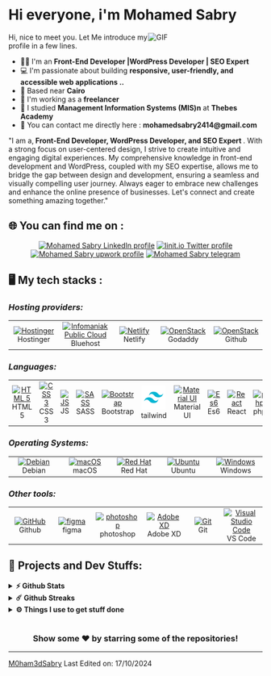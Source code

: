 # Hi everyone, i'm Mohamed Sabry
<img align="right" alt="GIF" src="https://github.com/abhisheknaiidu/abhisheknaiidu/blob/master/code.gif?raw=true" width="45%" />
<p width="45%">
Hi, nice to meet you. Let Me introduce my profile in a few lines.
  <ul>
    <li>👨‍🔧 I'm an <b>Front-End Developer |WordPress Developer | SEO Expert</b></li>
    <li>💻 I'm passionate about building  <b>responsive, user-friendly, and accessible web applications ..</b></li>
    <li>📍 Based near <b>Cairo</b></li>
    <li>🏢 I'm working as a <b>freelancer</b></li>
    <li>🌱 I studied <b>Management Information Systems (MIS)n</b> at <b>Thebes Academy</b></li>
    <li>📮 You can contact me directly here : <b>mohamedsabry2414@gmail.com</b></li>
  </ul>
"I am a,<b> Front-End Developer, WordPress Developer, and SEO Expert </b>. With a strong focus on user-centered design, I strive to create intuitive and engaging digital experiences. My comprehensive knowledge in front-end development and WordPress, coupled with my SEO expertise, allows me to bridge the gap between design and development, ensuring a seamless and visually compelling user journey. Always eager to embrace new challenges and enhance the online presence of businesses. Let's connect and create something amazing together."

</p>

## 🌐 You can find me on :
<p align="center">
  <a href="https://www.linkedin.com/in/m0ham3dsabry/" target="_blank"><img alt="Mohamed Sabry LinkedIn profile" src="https://e7.pngegg.com/pngimages/901/962/png-clipart-linkedin-computer-icons-logo-professional-network-service-social-networks-blue-angle.png" width="13%"></a>
  <a href="https://twitter.com/linit_io/" target="_blank"><img alt="linit.io Twitter profile" src="https://img.freepik.com/premium-vector/new-twitter-x-logo-vector-twitter-x-sign-vector_952796-6.jpg" width="13%"></a>
  <a href="https://www.upwork.com/freelancers/~0110f8d517846c8794" target="_blank"><img alt="Mohamed Sabry upwork profile" src="https://www.citypng.com/public/uploads/preview/upwork-square-logo-icon-png-701751694968615sgotnnc8sf.png" width="13%"></a>
  <a href="https://www.youtube.com/channel/UCprX4LgBZkGr6hcyy5NSgoQ"><img alt="Mohamed Sabry telegram" src="https://upload.wikimedia.org/wikipedia/commons/thumb/8/83/Telegram_2019_Logo.svg/1200px-Telegram_2019_Logo.svg.png" width="13%"></a>
</p>

## 🖥️ My tech stacks :

<p align="right">
  <h3><i>Hosting providers:</i></h3>
  <table>
  <tr border: none;>
    <td align="center" width="110">
      <a href="#%EF%B8%8F-my-tech-stacks-">
        <img src="https://encrypted-tbn0.gstatic.com/images?q=tbn:ANd9GcS7m-Rn2XQzgWc3CnAhuTzNB2QCeUA2PN1qGg&s" width="48" height="48" alt="Hostinger" />
      </a>
      <br>Hostinger 
    </td>	  
    <td align="center" width="110">
      <a href="#%EF%B8%8F-my-tech-stacks-">
        <img src="https://static-00.iconduck.com/assets.00/bluehost-icon-2048x2048-ypgu7y4g.png" width="48" height="48" alt="Infomaniak Public Cloud" />
      </a>
      <br>Bluehost 
    </td>
    <td align="center" width="110">
      <a href="#%EF%B8%8F-my-tech-stacks-">
        <img src="https://github.com/linitio/static-content/blob/main/img/logo/netlify-logo.png?raw=true" width="48" height="48" alt="Netlify" />
      </a>
      <br>Netlify
    </td>
    <td align="center" width="110">
      <a href="#%EF%B8%8F-my-tech-stacks-">
        <img src="https://static-00.iconduck.com/assets.00/godaddy-v2-icon-512x512-mzucmwfq.png" width="48" height="48" alt="OpenStack" />
      </a>
      <br>Godaddy
    </td>
        <td align="center" width="110">
      <a href="#%EF%B8%8F-my-tech-stacks-">
        <img src="https://e7.pngegg.com/pngimages/266/559/png-clipart-cat-stencil-social-media-github-computer-icons-logo-github-mammal-cat-like-mammal.png" width="48" height="48" alt="OpenStack" />
      </a>
      <br>Github
    </td>
  </tr>
</table>
<p>
  <h3><i>Languages:</i></h3>
  <table>
  <tr border: none;>
   <td align="center" width="110">
      <a href="#%EF%B8%8F-my-tech-stacks-">
        <img src="https://github.com/linitio/static-content/blob/main/img/logo/html5-logo.png?raw=true" width="48" height="48" alt="HTML 5" />
      </a>
      <br>HTML 5
    </td>
    <td align="center" width="110">
      <a href="#%EF%B8%8F-my-tech-stacks-">
        <img src="https://github.com/linitio/static-content/blob/main/img/logo/css3-logo.png?raw=true" width="48" height="48" alt="CSS 3" />
      </a>
      <br>CSS 3
    </td>
    <td align="center" width="110">
      <a href="#%EF%B8%8F-my-tech-stacks-">
        <img src="https://cdn.prod.website-files.com/62038ffc9cd2db4558e3c7b7/6242e5dd4337267623f1e7a5_js.svg" width="48" height="48" alt=" JS" />
      </a>
      <br>JS
    </td>
    <td align="center" width="110">
      <a href="#%EF%B8%8F-my-tech-stacks-">
        <img src="https://cdn-icons-png.flaticon.com/512/5968/5968358.png" width="48" height="48" alt="SASS" />
      </a>
      <br>SASS
    </td>
    <td align="center" width="110">
      <a href="#%EF%B8%8F-my-tech-stacks-">
        <img src="https://upload.wikimedia.org/wikipedia/commons/b/b2/Bootstrap_logo.svg" width="48" height="48" alt="Bootstrap" />
      </a>
      <br>Bootstrap
    </td>
    <td align="center" width="110">
      <a href="#%EF%B8%8F-my-tech-stacks-">
        <img src="https://raw.githubusercontent.com/kadir014/kadir014.github.io/master/assets/tailwind.png" width="48" height="48" alt="tailwind" />
      </a>
      <br>tailwind
    </td>
        <td align="center" width="110">
      <a href="#%EF%B8%8F-my-tech-stacks-">
        <img src="https://v4.material-ui.com/static/logo.png" width="48" height="48" alt="Material UI" />
      </a>
      <br>Material UI
    </td>
        <td align="center" width="110">
      <a href="#%EF%B8%8F-my-tech-stacks-">
        <img src="https://juststickers.in/wp-content/uploads/2017/11/es6-original-badge.png" width="48" height="48" alt="Es6" />
      </a>
      <br>Es6
    </td>
        <td align="center" width="110">
      <a href="#%EF%B8%8F-my-tech-stacks-">
        <img src="https://cdn-icons-png.flaticon.com/512/919/919851.png" width="48" height="48" alt="React" />
      </a>
      <br>React
    </td>
        <td align="center" width="110">
      <a href="#%EF%B8%8F-my-tech-stacks-">
        <img src="https://jtuts.com/wp-content/uploads/2016/03/PHP-logo.svg_.png" width="48" height="48" alt="php" />
      </a>
      <br>php
    </td>
        <td align="center" width="110">
      <a href="#%EF%B8%8F-my-tech-stacks-">
        <img src="https://appstore.edgenexus.io/wp-content/uploads/2018/09/mysql-logo.png" width="48" height="48" alt="mysql" />
      </a>
      <br>Mysql
    </td>
  </tr>
</table>
</p>
<p>
  <h3><i>Operating Systems:</i></h3>
  <table>
  <tr border: none;>
    <td align="center" width="110">
      <a href="#%EF%B8%8F-my-tech-stacks-">
        <img src="https://github.com/linitio/static-content/blob/main/img/logo/debian-logo.png?raw=true" width="48" height="48" alt="Debian" />
      </a>
      <br>Debian
    </td>	  
    <td align="center" width="110">
      <a href="#%EF%B8%8F-my-tech-stacks-">
        <img src="https://github.com/linitio/static-content/blob/main/img/logo/apple-logo.png?raw=true" width="48" height="48" alt="macOS" />
      </a>
      <br>macOS
    </td>
    <td align="center" width="110">
      <a href="#%EF%B8%8F-my-tech-stacks-">
        <img src="https://github.com/linitio/static-content/blob/main/img/logo/redhat-logo.png?raw=true" width="48" height="48" alt="Red Hat" />
      </a>
      <br>Red Hat
    </td>
    <td align="center" width="110">
      <a href="#%EF%B8%8F-my-tech-stacks-">
        <img src="https://github.com/linitio/static-content/blob/main/img/logo/ubuntu-logo.png?raw=true" width="48" height="48" alt="Ubuntu" />
      </a>
      <br>Ubuntu
    </td>
    <td align="center" width="110">
      <a href="#%EF%B8%8F-my-tech-stacks-">
        <img src="https://github.com/linitio/static-content/blob/main/img/logo/windows-logo.png?raw=true" width="48" height="48" alt="Windows" />
      </a>
      <br>Windows
    </td>
  </tr>
</table>
</p>
<p>
  <h3><i>Other tools:</i></h3>
  <table>
  <tr border: none;>
    <td align="center" width="110">
      <a href="#%EF%B8%8F-my-tech-stacks-">
        <img src="https://github.com/linitio/static-content/blob/main/img/logo/github-logo.png?raw=true" width="48" height="48" alt="GitHub" />
      </a>
      <br>Github
    </td>	  
    <td align="center" width="110">
      <a href="#%EF%B8%8F-my-tech-stacks-">
        <img src="https://static-00.iconduck.com/assets.00/figma-icon-512x512-b9x5lzoi.png" width="48" height="48" alt="figma" />
      </a>
      <br>figma
    </td>
    <td align="center" width="110">
      <a href="#%EF%B8%8F-my-tech-stacks-">
        <img src="https://seeklogo.com/images/A/adobe-photoshop-cc-circle-logo-3BE8AF841D-seeklogo.com.png" width="48" height="48" alt="photoshop" />
      </a>
      <br>photoshop
    </td>
    <td align="center" width="110">
      <a href="#%EF%B8%8F-my-tech-stacks-">
        <img src="https://cdn.iconscout.com/icon/free/png-256/free-xd-logo-icon-download-in-svg-png-gif-file-formats--social-media-pack-logos-icons-1912062.png" width="48" height="48" alt="Adobe XD" />
      </a>
      <br>Adobe XD
    </td>
    <td align="center" width="110">
      <a href="#%EF%B8%8F-my-tech-stacks-">
        <img src="https://github.com/linitio/static-content/blob/main/img/logo/git-logo.png?raw=true" width="48" height="48" alt="Git" />
      </a>
      <br>Git
    </td>	  
      <td align="center" width="110">
      <a href="#%EF%B8%8F-my-tech-stacks-">
        <img src="https://github.com/linitio/static-content/blob/main/img/logo/visual-studio-logo.png?raw=true" width="48" height="48" alt="Visual Studio Code" />
      </a>
      <br>VS Code
    </td>
  </tr>
  <tr>
</table>
</p>

## 🚧 Projects and Dev Stuffs:

<details>	
  <summary><b>⚡ Github Stats</b></summary>
	
  <br />
  <img height="180em" src="https://github-readme-stats.vercel.app/api?username=M0ham3dSabry&show_icons=true&hide_border=true&&count_private=true&include_all_commits=true" />
  <img height="180em" src="https://github-readme-stats.vercel.app/api/top-langs/?username=M0ham3dSabry&exclude_repo=KNN-Image-Classification&show_icons=true&hide_border=true&layout=compact&langs_count=8"/>
</details>

<details>	
  <summary><b>☄️ Github Streaks</b></summary>

  <br />
  <img height="180em" src="https://github-readme-streak-stats.herokuapp.com/?user=M0ham3dSabry&hide_border=true" />
</details>


<details>	
  <br />
  <summary><b>⚙️ Things I use to get stuff done</b></summary>
  	<ul>
  	    <li><b>OS:</b> windows 10</li>
  	    <li><b>Browser: </b> Google Chrome Web Browser</li>
	    <li><b>Terminal: </b>Cmder | Console Emulator</li>
	    <li><b>Code Editor:</b> VSCode</li>
	    <li><b>To Stay Updated:</b> linit.io, Medium, Linkedin, Twitter, UpWork and telegram.</li>
	</ul>	
</details>

#

<div align="center">

### Show some ❤️ by starring some of the repositories!

</div>

------
[M0ham3dSabry](https://github.com/M0ham3dSabry)
Last Edited on: 17/10/2024 
